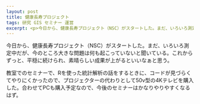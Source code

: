 ```yaml
---
layout: post
title: 健康長寿プロジェクト
tags: 研究 GIS セミナー 運営
excerpt: <p>今日から、健康長寿プロジェクト（NSC）がスタートした。まだ、いろいろ測定中だが、今のところ大きな問題は何も起こっていないと聞いている。これからずっと、平穏に続けられ、素晴らしい成果が上がるといいなぁと思う。</p>
---
```


今日から、健康長寿プロジェクト（NSC）がスタートした。まだ、いろいろ測定中だが、今のところ大きな問題は何も起こっていないと聞いている。これからずっと、平穏に続けられ、素晴らしい成果が上がるといいなぁと思う。

教室でのセミナーで、Rを使った統計解析の話をするときに、コードが見づらくてやりにくかったので、プロジェクターの代わりとして50v型の4Kテレビを購入した。合わせてPCも購入予定なので、今後のセミナーはかなりやりやすくなるはず。
